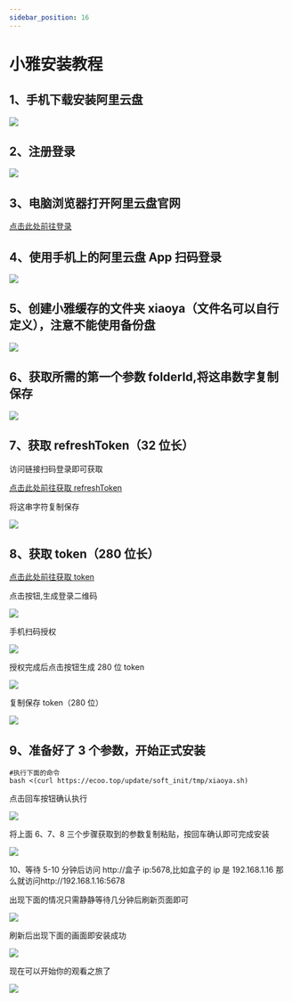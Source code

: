 ```yaml
---
sidebar_position: 16
---
```


# 小雅安装教程

## 1、手机下载安装阿里云盘

![](./img/xiaoya1.jpg)

## 2、注册登录

![](./img/xiaoya2.png)

## 3、电脑浏览器打开阿里云盘官网

[点击此处前往登录](https://www.alipan.com/)

## 4、使用手机上的阿里云盘 App 扫码登录

![](./img/xiaoya3.png)

## 5、创建小雅缓存的文件夹 xiaoya（文件名可以自行定义），注意不能使用备份盘

![](./img/xiaoya4.png)

## 6、获取所需的第一个参数 folderId,将这串数字复制保存

![](./img/xiaoya5.png)

## 7、获取 refreshToken（32 位长）

访问链接扫码登录即可获取

[点击此处前往获取 refreshToken](https://csb.histb.com/)

将这串字符复制保存

![](./img/xiaoya6.png)

## 8、获取 token（280 位长）

[点击此处前往获取 token](https://alist.nn.ci/tool/aliyundrive/request.html)

点击按钮,生成登录二维码

![](./img/xiaoya7.png)

手机扫码授权

![](./img/xiaoya8.jpg)

授权完成后点击按钮生成 280 位 token

![](./img/xiaoya9.png)

复制保存 token（280 位）

![](./img/xiaoya10.png)

## 9、准备好了 3 个参数，开始正式安装

```shell
#执行下面的命令
bash <(curl https://ecoo.top/update/soft_init/tmp/xiaoya.sh)
```

点击回车按钮确认执行

![](./img/xiaoya11.png)

将上面 6、7、8 三个步骤获取到的参数复制粘贴，按回车确认即可完成安装

![](./img/xiaoya12.png)

10、等待 5-10 分钟后访问 http://盒子 ip:5678,比如盒子的 ip 是 192.168.1.16 那么就访问http://192.168.1.16:5678

出现下面的情况只需静静等待几分钟后刷新页面即可

![](./img/xiaoya13.png)

刷新后出现下面的画面即安装成功

![](./img/xiaoya14.png)

现在可以开始你的观看之旅了

![](./img/xiaoya15.png)
